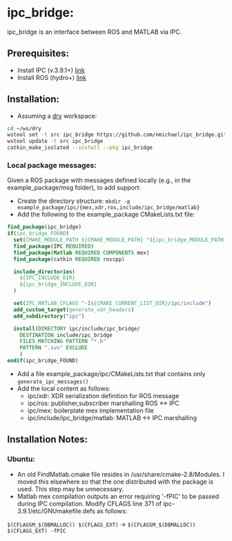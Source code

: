 # ipc\_bridge:

ipc\_bridge is an interface between ROS and MATLAB via IPC.

## Prerequisites:

- Install IPC (v.3.9.1+) [link](http://www.cs.cmu.edu/~ipc/)
- Install ROS (hydro+) [link](http://wiki.ros.org/hydro/Installation/)

## Installation:

* Assuming a [dry](http://wiki.ros.org/catkin/migrating_from_rosbuild) workspace:
```sh
cd ~/ws/dry
wstool set -t src ipc_bridge https://github.com/nmichael/ipc_bridge.git --git --version=develop
wstool update -t src ipc_bridge
catkin_make_isolated --install --pkg ipc_bridge
```

### Local package messages:

Given a ROS package with messages defined locally (e.g., in the example_package/msg folder), to add support:
+ Create the directory structure:
```mkdir -p example_package/ipc/{mex,xdr,ros,include/ipc_bridge/matlab}```
+ Add the following to the example_package CMakeLists.txt file:
```cmake
find_package(ipc_bridge)
if(ipc_bridge_FOUND)
  set(CMAKE_MODULE_PATH ${CMAKE_MODULE_PATH} "${ipc_bridge_MODULE_PATH}")
  find_package(IPC REQUIRED)
  find_package(Matlab REQUIRED COMPONENTS mex)
  find_package(catkin REQUIRED roscpp)

  include_directories(
    ${IPC_INCLUDE_DIR}
    ${ipc_bridge_INCLUDE_DIR}
  )

  set(IPC_MATLAB_CFLAGS "-I${CMAKE_CURRENT_LIST_DIR}/ipc/include")
  add_custom_target(generate_xdr_headers)
  add_subdirectory("ipc")

  install(DIRECTORY ipc/include/ipc_bridge/
    DESTINATION include/ipc_bridge
    FILES_MATCHING PATTERN "*.h"
    PATTERN ".svn" EXCLUDE
    )
endif(ipc_bridge_FOUND)
```
+ Add a file example_package/ipc/CMakeLists.txt that contains only ```generate_ipc_messages()```
+ Add the local content as follows:
  * ipc/xdr: XDR serialization definition for ROS message
  * ipc/ros: publisher,subscriber marshalling ROS <-> IPC
  * ipc/mex: boilerplate mex implementation file
  * ipc/include/ipc_bridge/matlab: MATLAB <-> IPC marshalling

## Installation Notes:

### Ubuntu:

* An old FindMatlab.cmake file resides in /usr/share/cmake-2.8/Modules. I moved this elsewhere so that the one distributed with the package is used. This step may be unnecessary.
* Matlab mex compilation outputs an error requiring '-fPIC' to be passed during IPC compilation. Modify CFLAGS line 371 of ipc-3.9.1/etc/GNUmakefile.defs as follows:

```$(CFLAGSM_$(DBMALLOC)) $(CFLAGS_EXT)``` -> ```$(CFLAGSM_$(DBMALLOC)) $(CFLAGS_EXT) -fPIC```
